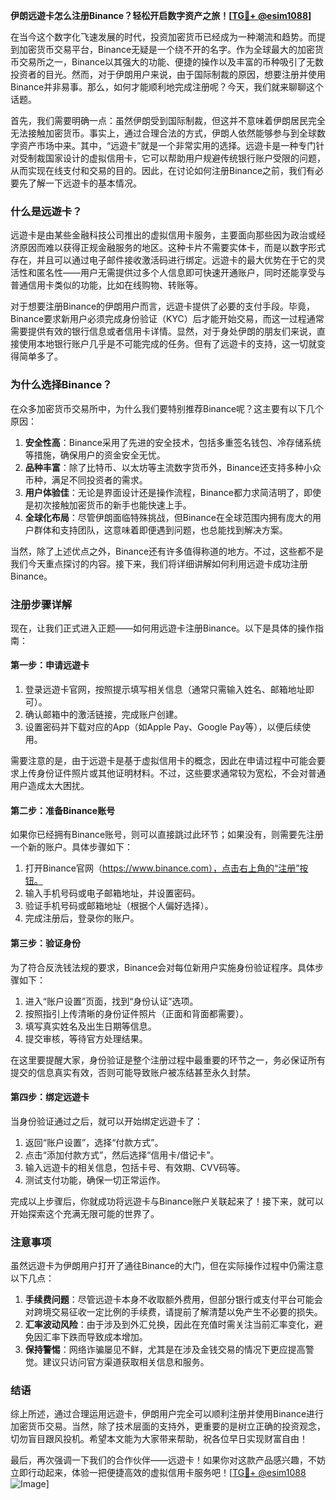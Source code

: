 **伊朗远遊卡怎么注册Binance？轻松开启数字资产之旅！[[TG💪+ @esim1088](https://t.me/s/esim1088)]**

在当今这个数字化飞速发展的时代，投资加密货币已经成为一种潮流和趋势。而提到加密货币交易平台，Binance无疑是一个绕不开的名字。作为全球最大的加密货币交易所之一，Binance以其强大的功能、便捷的操作以及丰富的币种吸引了无数投资者的目光。然而，对于伊朗用户来说，由于国际制裁的原因，想要注册并使用Binance并非易事。那么，如何才能顺利地完成注册呢？今天，我们就来聊聊这个话题。

首先，我们需要明确一点：虽然伊朗受到国际制裁，但这并不意味着伊朗居民完全无法接触加密货币。事实上，通过合理合法的方式，伊朗人依然能够参与到全球数字资产市场中来。其中，“远遊卡”就是一个非常实用的选择。远遊卡是一种专门针对受制裁国家设计的虚拟信用卡，它可以帮助用户规避传统银行账户受限的问题，从而实现在线支付和交易的目的。因此，在讨论如何注册Binance之前，我们有必要先了解一下远遊卡的基本情况。

### **什么是远遊卡？**
远遊卡是由某些金融科技公司推出的虚拟信用卡服务，主要面向那些因为政治或经济原因而难以获得正规金融服务的地区。这种卡片不需要实体卡，而是以数字形式存在，并且可以通过电子邮件接收激活码进行绑定。远遊卡的最大优势在于它的灵活性和匿名性——用户无需提供过多个人信息即可快速开通账户，同时还能享受与普通信用卡类似的功能，比如在线购物、转账等。

对于想要注册Binance的伊朗用户而言，远遊卡提供了必要的支付手段。毕竟，Binance要求新用户必须完成身份验证（KYC）后才能开始交易，而这一过程通常需要提供有效的银行信息或者信用卡详情。显然，对于身处伊朗的朋友们来说，直接使用本地银行账户几乎是不可能完成的任务。但有了远遊卡的支持，这一切就变得简单多了。

### **为什么选择Binance？**
在众多加密货币交易所中，为什么我们要特别推荐Binance呢？这主要有以下几个原因：

1. **安全性高**：Binance采用了先进的安全技术，包括多重签名钱包、冷存储系统等措施，确保用户的资金安全无忧。
2. **品种丰富**：除了比特币、以太坊等主流数字货币外，Binance还支持多种小众币种，满足不同投资者的需求。
3. **用户体验佳**：无论是界面设计还是操作流程，Binance都力求简洁明了，即使是初次接触加密货币的新手也能快速上手。
4. **全球化布局**：尽管伊朗面临特殊挑战，但Binance在全球范围内拥有庞大的用户群体和支持团队，这意味着即便遇到问题，也总能找到解决方案。

当然，除了上述优点之外，Binance还有许多值得称道的地方。不过，这些都不是我们今天重点探讨的内容。接下来，我们将详细讲解如何利用远遊卡成功注册Binance。

### **注册步骤详解**
现在，让我们正式进入正题——如何用远遊卡注册Binance。以下是具体的操作指南：

#### **第一步：申请远遊卡**
1. 登录远遊卡官网，按照提示填写相关信息（通常只需输入姓名、邮箱地址即可）。
2. 确认邮箱中的激活链接，完成账户创建。
3. 设置密码并下载对应的App（如Apple Pay、Google Pay等），以便后续使用。

需要注意的是，由于远遊卡是基于虚拟信用卡的概念，因此在申请过程中可能会要求上传身份证件照片或其他证明材料。不过，这些要求通常较为宽松，不会对普通用户造成太大困扰。

#### **第二步：准备Binance账号**
如果你已经拥有Binance账号，则可以直接跳过此环节；如果没有，则需要先注册一个新的账户。具体步骤如下：
1. 打开Binance官网（https://www.binance.com），点击右上角的“注册”按钮。
2. 输入手机号码或电子邮箱地址，并设置密码。
3. 验证手机号码或邮箱地址（根据个人偏好选择）。
4. 完成注册后，登录你的账户。

#### **第三步：验证身份**
为了符合反洗钱法规的要求，Binance会对每位新用户实施身份验证程序。具体步骤如下：
1. 进入“账户设置”页面，找到“身份认证”选项。
2. 按照指引上传清晰的身份证件照片（正面和背面都需要）。
3. 填写真实姓名及出生日期等信息。
4. 提交审核，等待官方处理结果。

在这里要提醒大家，身份验证是整个注册过程中最重要的环节之一，务必保证所有提交的信息真实有效，否则可能导致账户被冻结甚至永久封禁。

#### **第四步：绑定远遊卡**
当身份验证通过之后，就可以开始绑定远遊卡了：
1. 返回“账户设置”，选择“付款方式”。
2. 点击“添加付款方式”，然后选择“信用卡/借记卡”。
3. 输入远遊卡的相关信息，包括卡号、有效期、CVV码等。
4. 测试支付功能，确保一切正常运作。

完成以上步骤后，你就成功将远遊卡与Binance账户关联起来了！接下来，就可以开始探索这个充满无限可能的世界了。

### **注意事项**
虽然远遊卡为伊朗用户打开了通往Binance的大门，但在实际操作过程中仍需注意以下几点：

1. **手续费问题**：尽管远遊卡本身不收取额外费用，但部分银行或支付平台可能会对跨境交易征收一定比例的手续费，请提前了解清楚以免产生不必要的损失。
2. **汇率波动风险**：由于涉及到外汇兑换，因此在充值时需关注当前汇率变化，避免因汇率下跌而导致成本增加。
3. **保持警惕**：网络诈骗屡见不鲜，尤其是在涉及金钱交易的情况下更应提高警觉。建议只访问官方渠道获取相关信息和服务。

### **结语**
综上所述，通过合理运用远遊卡，伊朗用户完全可以顺利注册并使用Binance进行加密货币交易。当然，除了技术层面的支持外，更重要的是树立正确的投资观念，切勿盲目跟风投机。希望本文能为大家带来帮助，祝各位早日实现财富自由！

最后，再次强调一下我们的合作伙伴——远遊卡！如果你对这款产品感兴趣，不妨立即行动起来，体验一把便捷高效的虚拟信用卡服务吧！[[TG💪+ @esim1088](https://t.me/s/esim1088) ![Image](https://i.postimg.cc/4NQfJmqS/Snipaste-2025-05-13-00-14-12.png)]